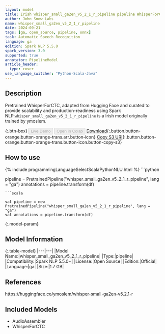 ```yaml
---
layout: model
title: Irish whisper_small_ga2en_v5_2_1_r_pipeline pipeline WhisperForCTC from ymoslem
author: John Snow Labs
name: whisper_small_ga2en_v5_2_1_r_pipeline
date: 2024-09-21
tags: [ga, open_source, pipeline, onnx]
task: Automatic Speech Recognition
language: ga
edition: Spark NLP 5.5.0
spark_version: 3.0
supported: true
annotator: PipelineModel
article_header:
  type: cover
use_language_switcher: "Python-Scala-Java"
---
```


## Description

Pretrained WhisperForCTC, adapted from Hugging Face and curated to provide scalability and production-readiness using Spark NLP.`whisper_small_ga2en_v5_2_1_r_pipeline` is a Irish model originally trained by ymoslem.

{:.btn-box}
<button class="button button-orange" disabled>Live Demo</button>
<button class="button button-orange" disabled>Open in Colab</button>
[Download](https://s3.amazonaws.com/auxdata.johnsnowlabs.com/public/models/whisper_small_ga2en_v5_2_1_r_pipeline_ga_5.5.0_3.0_1726876975780.zip){:.button.button-orange.button-orange-trans.arr.button-icon}
[Copy S3 URI](s3://auxdata.johnsnowlabs.com/public/models/whisper_small_ga2en_v5_2_1_r_pipeline_ga_5.5.0_3.0_1726876975780.zip){:.button.button-orange.button-orange-trans.button-icon.button-copy-s3}

## How to use



<div class="tabs-box" markdown="1">
{% include programmingLanguageSelectScalaPythonNLU.html %}
```python

pipeline = PretrainedPipeline("whisper_small_ga2en_v5_2_1_r_pipeline", lang = "ga")
annotations =  pipeline.transform(df)   

```
```scala

val pipeline = new PretrainedPipeline("whisper_small_ga2en_v5_2_1_r_pipeline", lang = "ga")
val annotations = pipeline.transform(df)

```
</div>

{:.model-param}
## Model Information

{:.table-model}
|---|---|
|Model Name:|whisper_small_ga2en_v5_2_1_r_pipeline|
|Type:|pipeline|
|Compatibility:|Spark NLP 5.5.0+|
|License:|Open Source|
|Edition:|Official|
|Language:|ga|
|Size:|1.7 GB|

## References

https://huggingface.co/ymoslem/whisper-small-ga2en-v5.2.1-r

## Included Models

- AudioAssembler
- WhisperForCTC